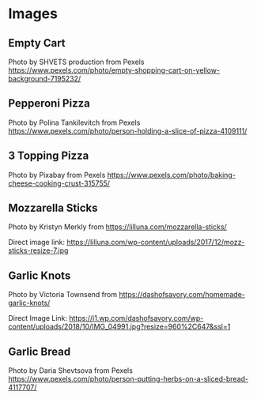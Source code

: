 # Images

## Empty Cart
Photo by SHVETS production from Pexels
https://www.pexels.com/photo/empty-shopping-cart-on-yellow-background-7195232/

## Pepperoni Pizza
Photo by Polina Tankilevitch from Pexels
https://www.pexels.com/photo/person-holding-a-slice-of-pizza-4109111/

## 3 Topping Pizza
Photo by Pixabay from Pexels
https://www.pexels.com/photo/baking-cheese-cooking-crust-315755/

## Mozzarella Sticks
Photo by Kristyn Merkly from https://lilluna.com/mozzarella-sticks/

Direct image link: https://lilluna.com/wp-content/uploads/2017/12/mozz-sticks-resize-7.jpg

## Garlic Knots

Photo by Victoria Townsend from https://dashofsavory.com/homemade-garlic-knots/

Direct Image Link: https://i1.wp.com/dashofsavory.com/wp-content/uploads/2018/10/IMG_04991.jpg?resize=960%2C647&ssl=1

## Garlic Bread
Photo by Daria Shevtsova from Pexels
https://www.pexels.com/photo/person-putting-herbs-on-a-sliced-bread-4117707/